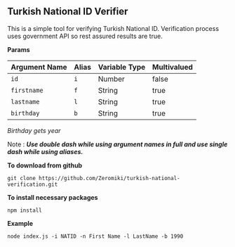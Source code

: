 ## Turkish National ID Verifier

This is a simple tool for verifying Turkish National ID. Verification process uses government API so rest assured results are true.

**Params**

| Argument Name | Alias | Variable Type | Multivalued |
| ------------- | -------------  | ------------- | ------------- |
| `id`  | `i` | Number  | false
| `firstname`  | `f` | String | true
| `lastname`  | `l` | String | true
| `birthday`  | `b` | String | true

*Birthday gets year*

Note : ***Use double dash while using argument names in full and use single dash while using aliases.*** 


**To download from github**

    git clone https://github.com/Zeromiki/turkish-national-verification.git

**To install necessary packages**

    npm install

**Example**

    node index.js -i NATID -n First Name -l LastName -b 1990

